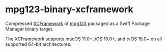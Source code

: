 # mpg123-binary-xcframework

Compressed [XCFramework](https://github.com/sbooth/AudioXCFrameworks/tree/main/mpg123) of [mpg123](https://www.mpg123.de) packaged as a Swift Package Manager binary target.

The XCFramework supports macOS 11.0+, iOS 15.0+, and tvOS 15.0+ on all supported 64-bit architectures.
